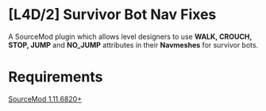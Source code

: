 # [L4D/2] Survivor Bot Nav Fixes
A SourceMod plugin which allows level designers to use **WALK, CROUCH, STOP, JUMP** and **NO_JUMP** attributes in their **Navmeshes** for survivor bots.

# Requirements
[SourceMod 1.11.6820+](https://www.sourcemod.net/downloads.php?branch=dev)
